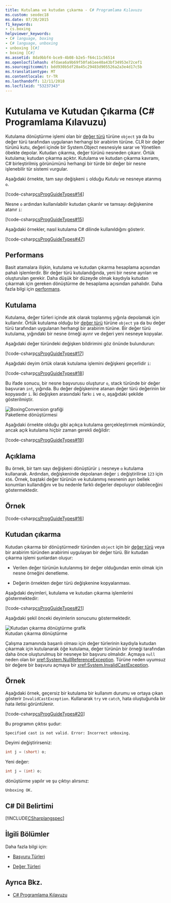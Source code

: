 ```yaml
---
title: Kutulama ve kutudan çıkarma - C# Programlama Kılavuzu
ms.custom: seodec18
ms.date: 07/20/2015
f1_keywords:
- cs.boxing
helpviewer_keywords:
- C# language, boxing
- C# language, unboxing
- unboxing [C#]
- boxing [C#]
ms.assetid: 8da9bbf4-bce9-4b08-b2e5-f64c11c56514
ms.openlocfilehash: 4fdaea6a9b69f50fa61ee40a43bf34953e72cef1
ms.sourcegitcommit: bdd930b5df20a45c29483d905526a2a3e4d17c5b
ms.translationtype: MT
ms.contentlocale: tr-TR
ms.lasthandoff: 12/11/2018
ms.locfileid: "53237343"
---
```

# <a name="boxing-and-unboxing-c-programming-guide"></a>Kutulama ve Kutudan Çıkarma (C# Programlama Kılavuzu)
Kutulama dönüştürme işlemi olan bir [değer türü](../../../csharp/language-reference/keywords/value-types.md) türüne `object` ya da bu değer türü tarafından uygulanan herhangi bir arabirim türüne. CLR bir değer türünü kutu, değeri içinde bir System.Object nesnesiyle sarar ve Yönetilen öbekte depolar. Kutudan çıkarma, değer türünü nesneden çıkarır. Örtük kutulama; kutudan çıkarma açıktır. Kutulama ve kutudan çıkarma kavramı, C# birleştirilmiş görünümünü herhangi bir türde bir değer bir nesne işlenebilir tür sistemi vurgular.  
  
 Aşağıdaki örnekte, tam sayı değişkeni `i` olduğu *Kutulu* ve nesneye atanmış `o`.  
  
 [!code-csharp[csProgGuideTypes#14](../../../csharp/programming-guide/nullable-types/codesnippet/CSharp/boxing-and-unboxing_1.cs)]  
  
 Nesne `o` ardından kullanılabilir kutudan çıkarılır ve tamsayı değişkenine atanır `i`:  
  
 [!code-csharp[csProgGuideTypes#15](../../../csharp/programming-guide/nullable-types/codesnippet/CSharp/boxing-and-unboxing_2.cs)]  
  
 Aşağıdaki örnekler, nasıl kutulama C# dilinde kullanıldığını gösterir.  
  
 [!code-csharp[csProgGuideTypes#47](../../../csharp/programming-guide/nullable-types/codesnippet/CSharp/boxing-and-unboxing_3.cs)]  
  
## <a name="performance"></a>Performans  
 Basit atamalara ilişkin, kutulama ve kutudan çıkarma hesaplama açısından pahalı işlemlerdir. Bir değer türü kutulandığında, yeni bir nesne ayrılan ve oluşturulan gerekir. Daha düşük bir düzeyde olmak kaydıyla kutudan çıkarmak için gereken dönüştürme de hesaplama açısından pahalıdır. Daha fazla bilgi için [performans](../../../../docs/framework/performance/performance-tips.md).  
  
## <a name="boxing"></a>Kutulama  
 Kutulama, değer türleri içinde atık olarak toplanmış yığınla depolamak için kullanılır. Örtük kutulama olduğu bir [değer türü](../../../csharp/language-reference/keywords/value-types.md) türüne `object` ya da bu değer türü tarafından uygulanan herhangi bir arabirim türüne. Bir değer türü kutulama, yığındaki bir nesne örneği ayırır ve değeri yeni nesneye kopyalar.  
  
 Aşağıdaki değer türündeki değişken bildirimini göz önünde bulundurun:  
  
 [!code-csharp[csProgGuideTypes#17](../../../csharp/programming-guide/nullable-types/codesnippet/CSharp/boxing-and-unboxing_4.cs)]  
  
 Aşağıdaki deyim örtük olarak kutulama işlemini değişkeni geçerlidir `i`:  
  
 [!code-csharp[csProgGuideTypes#18](../../../csharp/programming-guide/nullable-types/codesnippet/CSharp/boxing-and-unboxing_5.cs)]  
  
 Bu ifade sonucu, bir nesne başvurusu oluşturur `o`, stack türünde bir değer başvuran `int`, yığında. Bu değer değişkenine atanan değer türü değerinin bir kopyasıdır `i`. İki değişken arasındaki farkı `i` ve `o`, aşağıdaki şekilde gösterilmiştir.  
  
 ![BoxingConversion grafiği](../../../csharp/programming-guide/types/media/vcboxingconversion.gif "vcBoxingConversion")  
Paketleme dönüştürmesi  
  
 Aşağıdaki örnekte olduğu gibi açıkça kutulama gerçekleştirmek mümkündür, ancak açık kutulama hiçbir zaman gerekli değildir:  
  
 [!code-csharp[csProgGuideTypes#19](../../../csharp/programming-guide/nullable-types/codesnippet/CSharp/boxing-and-unboxing_6.cs)]  
  
## <a name="description"></a>Açıklama  
 Bu örnek, bir tam sayı değişkeni dönüştürür `i` nesneye `o` kutulama kullanarak. Ardından, değişkeninde depolanan değer `i` değiştirilirse `123` için `456`. Örnek, baştaki değer türünün ve kutulanmış nesnenin ayrı bellek konumları kullandığını ve bu nedenle farklı değerler depoluyor olabileceğini göstermektedir.  
  
## <a name="example"></a>Örnek  
 [!code-csharp[csProgGuideTypes#16](../../../csharp/programming-guide/nullable-types/codesnippet/CSharp/boxing-and-unboxing_7.cs)]  
  
## <a name="unboxing"></a>Kutudan çıkarma  
 Kutudan çıkarma bir dönüştürmedir türünden `object` için bir [değer türü](../../../csharp/language-reference/keywords/value-types.md) veya bir arabirim türünden arabirimi uygulayan bir değer türü. Bir kutudan çıkarma işlemi şunlardan oluşur:  
  
-   Verilen değer türünün kutulanmış bir değer olduğundan emin olmak için nesne örneğini denetleme.  
  
-   Değerin örnekten değer türü değişkenine kopyalanması.  
  
 Aşağıdaki deyimleri, kutulama ve kutudan çıkarma işlemlerini göstermektedir:  
  
 [!code-csharp[csProgGuideTypes#21](../../../csharp/programming-guide/nullable-types/codesnippet/CSharp/boxing-and-unboxing_8.cs)]  
  
 Aşağıdaki şekil önceki deyimlerin sonucunu göstermektedir.  
  
 ![Kutudan çıkarma dönüştürme grafik](../../../csharp/programming-guide/types/media/vcunboxingconversion.gif "vcUnBoxingConversion")  
Kutudan çıkarma dönüştürme  
  
 Çalışma zamanında başarılı olması için değer türlerinin kaydıyla kutudan çıkarmak için kutulanarak öğe kutulama, değer türünün bir örneği tarafından daha önce oluşturulmuş bir nesneye bir başvuru olmalıdır. Açmaya `null` neden olan bir <xref:System.NullReferenceException>. Türüne neden uyumsuz bir değere bir başvuru açmaya bir <xref:System.InvalidCastException>.  
  
## <a name="example"></a>Örnek  
 Aşağıdaki örnek, geçersiz bir kutulama bir kullanım durumu ve ortaya çıkan gösterir `InvalidCastException`. Kullanarak `try` ve `catch`, hata oluştuğunda bir hata iletisi görüntülenir.  
  
 [!code-csharp[csProgGuideTypes#20](../../../csharp/programming-guide/nullable-types/codesnippet/CSharp/boxing-and-unboxing_9.cs)]  
  
 Bu programın çıktısı şudur:  
  
 `Specified cast is not valid. Error: Incorrect unboxing.`  
  
 Deyimi değiştirirseniz:  
  
```csharp
int j = (short) o;  
```  
  
 Yeni değer:  
  
```csharp
int j = (int) o;  
```  
  
 dönüştürme yapılır ve şu çıktıyı alırsınız:  
  
 `Unboxing OK.`  
  
## <a name="c-language-specification"></a>C# Dil Belirtimi  
 [!INCLUDE[CSharplangspec](~/includes/csharplangspec-md.md)]  
  
## <a name="related-sections"></a>İlgili Bölümler  
 Daha fazla bilgi için:  
  
-   [Başvuru Türleri](../../../csharp/language-reference/keywords/reference-types.md)  
  
-   [Değer Türleri](../../../csharp/language-reference/keywords/value-types.md)  
  
## <a name="see-also"></a>Ayrıca Bkz.

- [C# Programlama Kılavuzu](../../../csharp/programming-guide/index.md)
